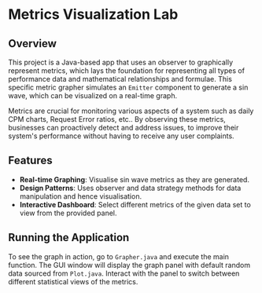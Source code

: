 # Metrics Visualization Lab

## Overview
This project is a Java-based app that uses an observer to graphically represent metrics, which lays the foundation for representing all types of performance data and mathematical relationships and formulae. This specific metric grapher simulates an `Emitter` component to generate a sin wave, which can be visualized on a real-time graph.

Metrics are crucial for monitoring various aspects of a system such as daily CPM charts, Request Error ratios, etc.. By observing these metrics, businesses can proactively detect and address issues, to improve their system's performance without having to receive any user complaints.

## Features
- **Real-time Graphing**: Visualise sin wave metrics as they are generated.
- **Design Patterns**: Uses observer and data strategy methods for data manipulation and hence visualisation.
- **Interactive Dashboard**: Select different metrics of the given data set to view from the provided panel.

## Running the Application
To see the graph in action, go to `Grapher.java` and execute the main function. The GUI window will display the graph panel with default random data sourced from `Plot.java`. Interact with the panel to switch between different statistical views of the metrics.
